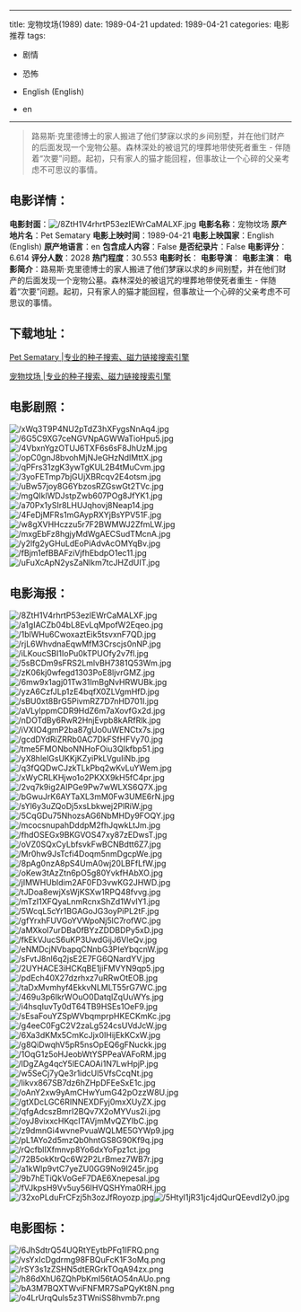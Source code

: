 
---
title: 宠物坟场(1989)
date: 1989-04-21
updated: 1989-04-21
categories: 电影推荐
tags:
- 剧情
- 恐怖

- English (English)
- en
---


> 路易斯·克里德博士的家人搬进了他们梦寐以求的乡间别墅，并在他们财产的后面发现一个宠物公墓。森林深处的被诅咒的埋葬地带使死者重生 - 伴随着“次要”问题。起初，只有家人的猫才能回程，但事故让一个心碎的父亲考虑不可思议的事情。

## **电影详情**：

**电影封面**：<img src="https://image.tmdb.org/t/p/w200/8ZtH1V4rhrtP53ezlEWrCaMALXF.jpg" alt="/8ZtH1V4rhrtP53ezlEWrCaMALXF.jpg" title="/8ZtH1V4rhrtP53ezlEWrCaMALXF.jpg">
**电影名称**：宠物坟场
**原产地片名**：Pet Sematary
**电影上映时间**：1989-04-21
**电影上映国家**：English (English)
**原产地语言**：en
**包含成人内容**：False
**是否纪录片**：False
**电影评分**：6.614
**评分人数**：2028
**热门程度**：30.553
**电影时长**：
**电影导演**：
**电影主演**：
**电影简介**：路易斯·克里德博士的家人搬进了他们梦寐以求的乡间别墅，并在他们财产的后面发现一个宠物公墓。森林深处的被诅咒的埋葬地带使死者重生 - 伴随着“次要”问题。起初，只有家人的猫才能回程，但事故让一个心碎的父亲考虑不可思议的事情。

## **下载地址**：
[Pet Sematary |专业的种子搜索、磁力链接搜索引擎](https://movie.amd794.com:2083/?search=Pet%20Sematary&ordering=&mode=match_phrase&page_size=10&page=1)

[宠物坟场 |专业的种子搜索、磁力链接搜索引擎](https://movie.amd794.com:2083/?search=%E5%AE%A0%E7%89%A9%E5%9D%9F%E5%9C%BA&ordering=&mode=match_phrase&page_size=10&page=1)
 

## **电影剧照**：
<img src="https://image.tmdb.org/t/p/original/xWq3T9P4NU2pTdZ3hXFygsNnAq4.jpg" alt="/xWq3T9P4NU2pTdZ3hXFygsNnAq4.jpg" title="/xWq3T9P4NU2pTdZ3hXFygsNnAq4.jpg"><img src="https://image.tmdb.org/t/p/original/6G5C9XG7ceNGVNpAGWWaTioHpu5.jpg" alt="/6G5C9XG7ceNGVNpAGWWaTioHpu5.jpg" title="/6G5C9XG7ceNGVNpAGWWaTioHpu5.jpg"><img src="https://image.tmdb.org/t/p/original/4VbxnYgzOTUJ6TXF6s6sF8JhUzM.jpg" alt="/4VbxnYgzOTUJ6TXF6s6sF8JhUzM.jpg" title="/4VbxnYgzOTUJ6TXF6s6sF8JhUzM.jpg"><img src="https://image.tmdb.org/t/p/original/opC0gnJ8bvohMjNJeGHzNdIMttX.jpg" alt="/opC0gnJ8bvohMjNJeGHzNdIMttX.jpg" title="/opC0gnJ8bvohMjNJeGHzNdIMttX.jpg"><img src="https://image.tmdb.org/t/p/original/qPFrs31zgK3ywTgKUL2B4tMuCvm.jpg" alt="/qPFrs31zgK3ywTgKUL2B4tMuCvm.jpg" title="/qPFrs31zgK3ywTgKUL2B4tMuCvm.jpg"><img src="https://image.tmdb.org/t/p/original/3yoFETmp7bjGUjXBRcqv2E4otsm.jpg" alt="/3yoFETmp7bjGUjXBRcqv2E4otsm.jpg" title="/3yoFETmp7bjGUjXBRcqv2E4otsm.jpg"><img src="https://image.tmdb.org/t/p/original/uBw57joy8G6YbzosRZGswGt2TVc.jpg" alt="/uBw57joy8G6YbzosRZGswGt2TVc.jpg" title="/uBw57joy8G6YbzosRZGswGt2TVc.jpg"><img src="https://image.tmdb.org/t/p/original/mgQIklWDJstpZwb607POg8JfYK1.jpg" alt="/mgQIklWDJstpZwb607POg8JfYK1.jpg" title="/mgQIklWDJstpZwb607POg8JfYK1.jpg"><img src="https://image.tmdb.org/t/p/original/a70Px1ySIr8LHUJqhovj8Neap14.jpg" alt="/a70Px1ySIr8LHUJqhovj8Neap14.jpg" title="/a70Px1ySIr8LHUJqhovj8Neap14.jpg"><img src="https://image.tmdb.org/t/p/original/4FeDjMFRs1mGAypRXYjBsYPV51F.jpg" alt="/4FeDjMFRs1mGAypRXYjBsYPV51F.jpg" title="/4FeDjMFRs1mGAypRXYjBsYPV51F.jpg"><img src="https://image.tmdb.org/t/p/original/w8gXVHHczzu5r7F2BWMWJ2ZfmLW.jpg" alt="/w8gXVHHczzu5r7F2BWMWJ2ZfmLW.jpg" title="/w8gXVHHczzu5r7F2BWMWJ2ZfmLW.jpg"><img src="https://image.tmdb.org/t/p/original/mxgEbFz8hgjyMdWgAECSudTMcnA.jpg" alt="/mxgEbFz8hgjyMdWgAECSudTMcnA.jpg" title="/mxgEbFz8hgjyMdWgAECSudTMcnA.jpg"><img src="https://image.tmdb.org/t/p/original/y2lfg2yGHuLdEoPiAdvAcOMYqBv.jpg" alt="/y2lfg2yGHuLdEoPiAdvAcOMYqBv.jpg" title="/y2lfg2yGHuLdEoPiAdvAcOMYqBv.jpg"><img src="https://image.tmdb.org/t/p/original/fBjm1efBBAFziVjfhEbdpO1ec11.jpg" alt="/fBjm1efBBAFziVjfhEbdpO1ec11.jpg" title="/fBjm1efBBAFziVjfhEbdpO1ec11.jpg"><img src="https://image.tmdb.org/t/p/original/uFuXcApN2ysZaNlkm7tcJHZdUIT.jpg" alt="/uFuXcApN2ysZaNlkm7tcJHZdUIT.jpg" title="/uFuXcApN2ysZaNlkm7tcJHZdUIT.jpg">

## **电影海报**：
<img src="https://image.tmdb.org/t/p/original/8ZtH1V4rhrtP53ezlEWrCaMALXF.jpg" alt="/8ZtH1V4rhrtP53ezlEWrCaMALXF.jpg" title="/8ZtH1V4rhrtP53ezlEWrCaMALXF.jpg"><img src="https://image.tmdb.org/t/p/original/a1gIACZb04bL8EvLqMpofW2Eqeo.jpg" alt="/a1gIACZb04bL8EvLqMpofW2Eqeo.jpg" title="/a1gIACZb04bL8EvLqMpofW2Eqeo.jpg"><img src="https://image.tmdb.org/t/p/original/1blWHu6CwoxaztEik5tsvxnF7QD.jpg" alt="/1blWHu6CwoxaztEik5tsvxnF7QD.jpg" title="/1blWHu6CwoxaztEik5tsvxnF7QD.jpg"><img src="https://image.tmdb.org/t/p/original/rjL6WhvdnaEqwMfM3Crscjs0nNP.jpg" alt="/rjL6WhvdnaEqwMfM3Crscjs0nNP.jpg" title="/rjL6WhvdnaEqwMfM3Crscjs0nNP.jpg"><img src="https://image.tmdb.org/t/p/original/iLKoucSBI1IoPu0kTPUOfy2v7fl.jpg" alt="/iLKoucSBI1IoPu0kTPUOfy2v7fl.jpg" title="/iLKoucSBI1IoPu0kTPUOfy2v7fl.jpg"><img src="https://image.tmdb.org/t/p/original/5sBCDm9sFRS2LmlvBH7381Q53Wm.jpg" alt="/5sBCDm9sFRS2LmlvBH7381Q53Wm.jpg" title="/5sBCDm9sFRS2LmlvBH7381Q53Wm.jpg"><img src="https://image.tmdb.org/t/p/original/zK06kj0wfegd1303PoE8ljvrGMZ.jpg" alt="/zK06kj0wfegd1303PoE8ljvrGMZ.jpg" title="/zK06kj0wfegd1303PoE8ljvrGMZ.jpg"><img src="https://image.tmdb.org/t/p/original/6mw9x1agj01Tw31ImBgNvHRWUBk.jpg" alt="/6mw9x1agj01Tw31ImBgNvHRWUBk.jpg" title="/6mw9x1agj01Tw31ImBgNvHRWUBk.jpg"><img src="https://image.tmdb.org/t/p/original/yzA6CzfJLp1zE4bqfX0ZLVgmHfD.jpg" alt="/yzA6CzfJLp1zE4bqfX0ZLVgmHfD.jpg" title="/yzA6CzfJLp1zE4bqfX0ZLVgmHfD.jpg"><img src="https://image.tmdb.org/t/p/original/sBU0xt8BrG5PivmRZ7D7nHD701I.jpg" alt="/sBU0xt8BrG5PivmRZ7D7nHD701I.jpg" title="/sBU0xt8BrG5PivmRZ7D7nHD701I.jpg"><img src="https://image.tmdb.org/t/p/original/aVLylppmCDR9HdZ6m7aXovfGx2d.jpg" alt="/aVLylppmCDR9HdZ6m7aXovfGx2d.jpg" title="/aVLylppmCDR9HdZ6m7aXovfGx2d.jpg"><img src="https://image.tmdb.org/t/p/original/nDOTdBy6RwR2HnjEvpb8kARfRlk.jpg" alt="/nDOTdBy6RwR2HnjEvpb8kARfRlk.jpg" title="/nDOTdBy6RwR2HnjEvpb8kARfRlk.jpg"><img src="https://image.tmdb.org/t/p/original/iVXIO4gmP2ba87gUo0uWENCtx7s.jpg" alt="/iVXIO4gmP2ba87gUo0uWENCtx7s.jpg" title="/iVXIO4gmP2ba87gUo0uWENCtx7s.jpg"><img src="https://image.tmdb.org/t/p/original/gcdDYdRiZRRb0AC7DkFSfHFVy70.jpg" alt="/gcdDYdRiZRRb0AC7DkFSfHFVy70.jpg" title="/gcdDYdRiZRRb0AC7DkFSfHFVy70.jpg"><img src="https://image.tmdb.org/t/p/original/tme5FMONboNNHoFOiu3QIkfbp51.jpg" alt="/tme5FMONboNNHoFOiu3QIkfbp51.jpg" title="/tme5FMONboNNHoFOiu3QIkfbp51.jpg"><img src="https://image.tmdb.org/t/p/original/yX8hlelGsUKKjKZyiPkLVguIiNb.jpg" alt="/yX8hlelGsUKKjKZyiPkLVguIiNb.jpg" title="/yX8hlelGsUKKjKZyiPkLVguIiNb.jpg"><img src="https://image.tmdb.org/t/p/original/q3fQQDwCJzkTLkPbq2wKvLuYWem.jpg" alt="/q3fQQDwCJzkTLkPbq2wKvLuYWem.jpg" title="/q3fQQDwCJzkTLkPbq2wKvLuYWem.jpg"><img src="https://image.tmdb.org/t/p/original/xWyCRLKHjwo1o2PKXX9kH5fC4pr.jpg" alt="/xWyCRLKHjwo1o2PKXX9kH5fC4pr.jpg" title="/xWyCRLKHjwo1o2PKXX9kH5fC4pr.jpg"><img src="https://image.tmdb.org/t/p/original/2vq7k9ig2AIPGe9Pw7wWLXS6Q7X.jpg" alt="/2vq7k9ig2AIPGe9Pw7wWLXS6Q7X.jpg" title="/2vq7k9ig2AIPGe9Pw7wWLXS6Q7X.jpg"><img src="https://image.tmdb.org/t/p/original/bGwuJrK6AYTaXL3mM0Fw3UME6rN.jpg" alt="/bGwuJrK6AYTaXL3mM0Fw3UME6rN.jpg" title="/bGwuJrK6AYTaXL3mM0Fw3UME6rN.jpg"><img src="https://image.tmdb.org/t/p/original/sYl6y3uZQoDj5xsLbkwej2PlRiW.jpg" alt="/sYl6y3uZQoDj5xsLbkwej2PlRiW.jpg" title="/sYl6y3uZQoDj5xsLbkwej2PlRiW.jpg"><img src="https://image.tmdb.org/t/p/original/5CqGDu75NhozsAG6NbMHDy9FOQY.jpg" alt="/5CqGDu75NhozsAG6NbMHDy9FOQY.jpg" title="/5CqGDu75NhozsAG6NbMHDy9FOQY.jpg"><img src="https://image.tmdb.org/t/p/original/mcocsnupahDddpM2fhJqwkLtJm.jpg" alt="/mcocsnupahDddpM2fhJqwkLtJm.jpg" title="/mcocsnupahDddpM2fhJqwkLtJm.jpg"><img src="https://image.tmdb.org/t/p/original/fhdOSEGx9BKGVOS47xy87zEDwsT.jpg" alt="/fhdOSEGx9BKGVOS47xy87zEDwsT.jpg" title="/fhdOSEGx9BKGVOS47xy87zEDwsT.jpg"><img src="https://image.tmdb.org/t/p/original/oVZ0SQxCyLbfsvkFwBCNBdtt6Z7.jpg" alt="/oVZ0SQxCyLbfsvkFwBCNBdtt6Z7.jpg" title="/oVZ0SQxCyLbfsvkFwBCNBdtt6Z7.jpg"><img src="https://image.tmdb.org/t/p/original/Mr0hw9JsTcfi4Doqm5nmDgcpWe.jpg" alt="/Mr0hw9JsTcfi4Doqm5nmDgcpWe.jpg" title="/Mr0hw9JsTcfi4Doqm5nmDgcpWe.jpg"><img src="https://image.tmdb.org/t/p/original/8pAg0nzA8pS4UmA0wj20LBFfLfW.jpg" alt="/8pAg0nzA8pS4UmA0wj20LBFfLfW.jpg" title="/8pAg0nzA8pS4UmA0wj20LBFfLfW.jpg"><img src="https://image.tmdb.org/t/p/original/oKew3tAzZtn6pO5g80YvkfHAbXO.jpg" alt="/oKew3tAzZtn6pO5g80YvkfHAbXO.jpg" title="/oKew3tAzZtn6pO5g80YvkfHAbXO.jpg"><img src="https://image.tmdb.org/t/p/original/jIMWHUbldim2AF0FD3vwKG2JHWD.jpg" alt="/jIMWHUbldim2AF0FD3vwKG2JHWD.jpg" title="/jIMWHUbldim2AF0FD3vwKG2JHWD.jpg"><img src="https://image.tmdb.org/t/p/original/tJDoa8ewjXsWjKSXw1RPQ48fvvg.jpg" alt="/tJDoa8ewjXsWjKSXw1RPQ48fvvg.jpg" title="/tJDoa8ewjXsWjKSXw1RPQ48fvvg.jpg"><img src="https://image.tmdb.org/t/p/original/mTzI1XFQyaLnmRcnxShZd1WvIY1.jpg" alt="/mTzI1XFQyaLnmRcnxShZd1WvIY1.jpg" title="/mTzI1XFQyaLnmRcnxShZd1WvIY1.jpg"><img src="https://image.tmdb.org/t/p/original/5WcqL5cYr1BGAGoJG3oyPiPL2tF.jpg" alt="/5WcqL5cYr1BGAGoJG3oyPiPL2tF.jpg" title="/5WcqL5cYr1BGAGoJG3oyPiPL2tF.jpg"><img src="https://image.tmdb.org/t/p/original/gfYrxhFUVGoYVWpoNj5lC7rofWC.jpg" alt="/gfYrxhFUVGoYVWpoNj5lC7rofWC.jpg" title="/gfYrxhFUVGoYVWpoNj5lC7rofWC.jpg"><img src="https://image.tmdb.org/t/p/original/aMXkol7urDBa0fBYzZDDBDPy5xD.jpg" alt="/aMXkol7urDBa0fBYzZDDBDPy5xD.jpg" title="/aMXkol7urDBa0fBYzZDDBDPy5xD.jpg"><img src="https://image.tmdb.org/t/p/original/fkEkVJucS6uKP3UwdGijJ6VleQv.jpg" alt="/fkEkVJucS6uKP3UwdGijJ6VleQv.jpg" title="/fkEkVJucS6uKP3UwdGijJ6VleQv.jpg"><img src="https://image.tmdb.org/t/p/original/eNMDcjNVbapqCNnbG3PIeYbqcnW.jpg" alt="/eNMDcjNVbapqCNnbG3PIeYbqcnW.jpg" title="/eNMDcjNVbapqCNnbG3PIeYbqcnW.jpg"><img src="https://image.tmdb.org/t/p/original/sFvtJ8nl6q2jsE2E7FG6QNardYV.jpg" alt="/sFvtJ8nl6q2jsE2E7FG6QNardYV.jpg" title="/sFvtJ8nl6q2jsE2E7FG6QNardYV.jpg"><img src="https://image.tmdb.org/t/p/original/2UYHACE3iHCKqBE1jiFMVYN9qp5.jpg" alt="/2UYHACE3iHCKqBE1jiFMVYN9qp5.jpg" title="/2UYHACE3iHCKqBE1jiFMVYN9qp5.jpg"><img src="https://image.tmdb.org/t/p/original/pdEch40X27dzrhxz7uRRwOtEOB.jpg" alt="/pdEch40X27dzrhxz7uRRwOtEOB.jpg" title="/pdEch40X27dzrhxz7uRRwOtEOB.jpg"><img src="https://image.tmdb.org/t/p/original/taDxMvmhyf4EkkvNLMLT55rG7WC.jpg" alt="/taDxMvmhyf4EkkvNLMLT55rG7WC.jpg" title="/taDxMvmhyf4EkkvNLMLT55rG7WC.jpg"><img src="https://image.tmdb.org/t/p/original/469u3p6IkrWOuO0DatqlZqUuWYs.jpg" alt="/469u3p6IkrWOuO0DatqlZqUuWYs.jpg" title="/469u3p6IkrWOuO0DatqlZqUuWYs.jpg"><img src="https://image.tmdb.org/t/p/original/i4hsqIuvTy0dT64TB9HSEs1OeF9.jpg" alt="/i4hsqIuvTy0dT64TB9HSEs1OeF9.jpg" title="/i4hsqIuvTy0dT64TB9HSEs1OeF9.jpg"><img src="https://image.tmdb.org/t/p/original/sEsaFouYZSpWVbqmprpHKECKmKc.jpg" alt="/sEsaFouYZSpWVbqmprpHKECKmKc.jpg" title="/sEsaFouYZSpWVbqmprpHKECKmKc.jpg"><img src="https://image.tmdb.org/t/p/original/g4eeC0FgC2V2zaLg524csUVdJcW.jpg" alt="/g4eeC0FgC2V2zaLg524csUVdJcW.jpg" title="/g4eeC0FgC2V2zaLg524csUVdJcW.jpg"><img src="https://image.tmdb.org/t/p/original/6Xa3dKMx5CmKcJjx0IHijEkKCxW.jpg" alt="/6Xa3dKMx5CmKcJjx0IHijEkKCxW.jpg" title="/6Xa3dKMx5CmKcJjx0IHijEkKCxW.jpg"><img src="https://image.tmdb.org/t/p/original/g8QiDwqhV5pR5nsOpEQ6gFNuckk.jpg" alt="/g8QiDwqhV5pR5nsOpEQ6gFNuckk.jpg" title="/g8QiDwqhV5pR5nsOpEQ6gFNuckk.jpg"><img src="https://image.tmdb.org/t/p/original/1OqG1z5oHJeobWtYSPPeaVAFoRM.jpg" alt="/1OqG1z5oHJeobWtYSPPeaVAFoRM.jpg" title="/1OqG1z5oHJeobWtYSPPeaVAFoRM.jpg"><img src="https://image.tmdb.org/t/p/original/lDgZAg4qcY5lECAOAi1N7LwHpjP.jpg" alt="/lDgZAg4qcY5lECAOAi1N7LwHpjP.jpg" title="/lDgZAg4qcY5lECAOAi1N7LwHpjP.jpg"><img src="https://image.tmdb.org/t/p/original/w5SeCj7yQe3r1idcUl5VfsCcqNt.jpg" alt="/w5SeCj7yQe3r1idcUl5VfsCcqNt.jpg" title="/w5SeCj7yQe3r1idcUl5VfsCcqNt.jpg"><img src="https://image.tmdb.org/t/p/original/likvx867SB7dz6hZHpDFEeSxE1c.jpg" alt="/likvx867SB7dz6hZHpDFEeSxE1c.jpg" title="/likvx867SB7dz6hZHpDFEeSxE1c.jpg"><img src="https://image.tmdb.org/t/p/original/oAnY2xw9yAmCHwYumG42pOzzW8U.jpg" alt="/oAnY2xw9yAmCHwYumG42pOzzW8U.jpg" title="/oAnY2xw9yAmCHwYumG42pOzzW8U.jpg"><img src="https://image.tmdb.org/t/p/original/gtXDcLGC6RINNEXDFyj0mxXUyZX.jpg" alt="/gtXDcLGC6RINNEXDFyj0mxXUyZX.jpg" title="/gtXDcLGC6RINNEXDFyj0mxXUyZX.jpg"><img src="https://image.tmdb.org/t/p/original/qfgAdcszBmrI2BQv7X2oMYVus2i.jpg" alt="/qfgAdcszBmrI2BQv7X2oMYVus2i.jpg" title="/qfgAdcszBmrI2BQv7X2oMYVus2i.jpg"><img src="https://image.tmdb.org/t/p/original/oyJ8vixxcHKqcITAVjmMvQZYIbC.jpg" alt="/oyJ8vixxcHKqcITAVjmMvQZYIbC.jpg" title="/oyJ8vixxcHKqcITAVjmMvQZYIbC.jpg"><img src="https://image.tmdb.org/t/p/original/z9dmnGi4wvnePvuaWQLME5GYWp9.jpg" alt="/z9dmnGi4wvnePvuaWQLME5GYWp9.jpg" title="/z9dmnGi4wvnePvuaWQLME5GYWp9.jpg"><img src="https://image.tmdb.org/t/p/original/pL1AYo2d5mzQb0hntGS8G90Kf9q.jpg" alt="/pL1AYo2d5mzQb0hntGS8G90Kf9q.jpg" title="/pL1AYo2d5mzQb0hntGS8G90Kf9q.jpg"><img src="https://image.tmdb.org/t/p/original/rQcfblIXfmnvp8Yo6dxYoFpz1ct.jpg" alt="/rQcfblIXfmnvp8Yo6dxYoFpz1ct.jpg" title="/rQcfblIXfmnvp8Yo6dxYoFpz1ct.jpg"><img src="https://image.tmdb.org/t/p/original/72B5okKtrQc6W2P2LrBmez7WB7r.jpg" alt="/72B5okKtrQc6W2P2LrBmez7WB7r.jpg" title="/72B5okKtrQc6W2P2LrBmez7WB7r.jpg"><img src="https://image.tmdb.org/t/p/original/a1kWlp9vtC7yeZU0GG9No9l245r.jpg" alt="/a1kWlp9vtC7yeZU0GG9No9l245r.jpg" title="/a1kWlp9vtC7yeZU0GG9No9l245r.jpg"><img src="https://image.tmdb.org/t/p/original/9b7hETiQkVoGeF7DAE6Xnepesal.jpg" alt="/9b7hETiQkVoGeF7DAE6Xnepesal.jpg" title="/9b7hETiQkVoGeF7DAE6Xnepesal.jpg"><img src="https://image.tmdb.org/t/p/original/fVJkpsH9Vv5uy56IHVQSHYma0RH.jpg" alt="/fVJkpsH9Vv5uy56IHVQSHYma0RH.jpg" title="/fVJkpsH9Vv5uy56IHVQSHYma0RH.jpg"><img src="https://image.tmdb.org/t/p/original/32xoPLduFrCFzj5h3ozJfRoyozp.jpg" alt="/32xoPLduFrCFzj5h3ozJfRoyozp.jpg" title="/32xoPLduFrCFzj5h3ozJfRoyozp.jpg"><img src="https://image.tmdb.org/t/p/original/5HtyI1jR31jc4jdQurQEevdI2y0.jpg" alt="/5HtyI1jR31jc4jdQurQEevdI2y0.jpg" title="/5HtyI1jR31jc4jdQurQEevdI2y0.jpg">

## **电影图标**：
<img src="https://image.tmdb.org/t/p/original/6JhSdtrQ54UQRtYEytbPFq1IFRQ.png" alt="/6JhSdtrQ54UQRtYEytbPFq1IFRQ.png" title="/6JhSdtrQ54UQRtYEytbPFq1IFRQ.png"><img src="https://image.tmdb.org/t/p/original/vsYxIcDgdrmg98FBQuFcK1F3oMq.png" alt="/vsYxIcDgdrmg98FBQuFcK1F3oMq.png" title="/vsYxIcDgdrmg98FBQuFcK1F3oMq.png"><img src="https://image.tmdb.org/t/p/original/rSY3s1zZSHN5dtERGrkTOqA94zx.png" alt="/rSY3s1zZSHN5dtERGrkTOqA94zx.png" title="/rSY3s1zZSHN5dtERGrkTOqA94zx.png"><img src="https://image.tmdb.org/t/p/original/h86dXhU6ZQhPbKmI56tAO54nAUo.png" alt="/h86dXhU6ZQhPbKmI56tAO54nAUo.png" title="/h86dXhU6ZQhPbKmI56tAO54nAUo.png"><img src="https://image.tmdb.org/t/p/original/bA3M7BQXTWviFNFMR7SaPQyKt8N.png" alt="/bA3M7BQXTWviFNFMR7SaPQyKt8N.png" title="/bA3M7BQXTWviFNFMR7SaPQyKt8N.png"><img src="https://image.tmdb.org/t/p/original/o4LrUrqQuls5z3TWniSS8hvmb7r.png" alt="/o4LrUrqQuls5z3TWniSS8hvmb7r.png" title="/o4LrUrqQuls5z3TWniSS8hvmb7r.png">
